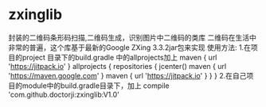 # zxinglib
封装的二维码条形码扫描,二维码生成，识别图片中二维码的类库
二维码在生活中非常的普遍，这个库基于最新的Google ZXing 3.3.2jar包来实现
使用方法:
1.在项目的project 目录下的build.gradle 中的allprojects加上 maven { url 'https://jitpack.io' }
allprojects {
    repositories {
        jcenter()
        maven { url 'https://maven.google.com' }
        maven { url 'https://jitpack.io' }
    }
}
2.在自己项目的module中的build.gradle目录下，加上 compile 'com.github.doctorji:zxinglib:V1.0'
